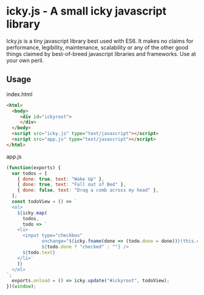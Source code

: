 # icky.js - A small icky javascript library

Icky.js is a tiny javascript library best used with ES6. It makes no claims for performance, legibility, maintenance, scalability or any of the other good things claimed by best-of-breed javascript libraries and frameworks. Use at your own peril.

## Usage

index.html  

```html
<html>
  <body>
     <div id="ickyroot">
     </div>
  </body>
  <script src="icky.js" type="text/javascript"></script>
  <script src="app.js" type="text/javascript"></script>
</html>
```

app.js

```javascript
(function(exports) {
  var todos = [
    { done: true, text: "Wake Up" }, 
    { done: true, text: "Fall out of Bed" },
    { done: false, text: "Drag a comb across my head" },
  ];
  const todoView = () => `
  <ol>
    ${icky.map(
      todos,
      todo => `
    <li>
      <input type="checkbox" 
             onchange="${icky.fname(done => (todo.done = done))}(this.checked)"
             ${todo.done ? "checked" : ""} /> 
      ${todo.text}
    </li>`
    )}
  </ol>
`;
  exports.onload = () => icky.update("#ickyroot", todoView);
})(window);
```
